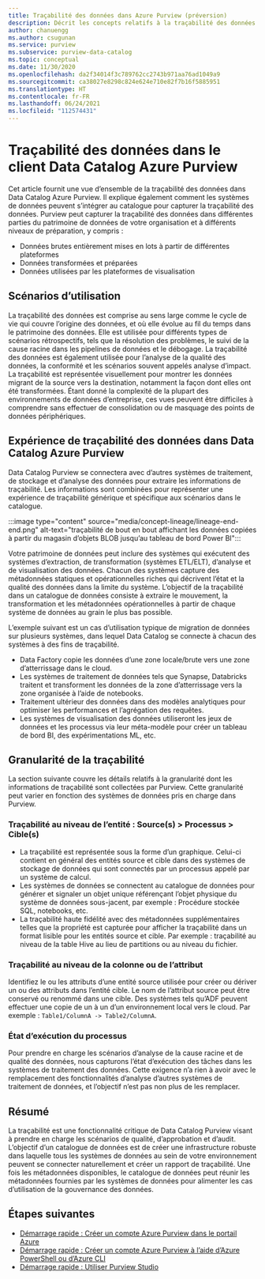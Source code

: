 ```yaml
---
title: Traçabilité des données dans Azure Purview (préversion)
description: Décrit les concepts relatifs à la traçabilité des données.
author: chanuengg
ms.author: csugunan
ms.service: purview
ms.subservice: purview-data-catalog
ms.topic: conceptual
ms.date: 11/30/2020
ms.openlocfilehash: da2f34014f3c789762cc2743b971aa76ad1049a9
ms.sourcegitcommit: ca38027e8298c824e624e710e82f7b16f5885951
ms.translationtype: HT
ms.contentlocale: fr-FR
ms.lasthandoff: 06/24/2021
ms.locfileid: "112574431"
---
```

# <a name="data-lineage-in-azure-purview-data-catalog-client"></a>Traçabilité des données dans le client Data Catalog Azure Purview

Cet article fournit une vue d’ensemble de la traçabilité des données dans Data Catalog Azure Purview. Il explique également comment les systèmes de données peuvent s’intégrer au catalogue pour capturer la traçabilité des données. Purview peut capturer la traçabilité des données dans différentes parties du patrimoine de données de votre organisation et à différents niveaux de préparation, y compris :

- Données brutes entièrement mises en lots à partir de différentes plateformes
- Données transformées et préparées
- Données utilisées par les plateformes de visualisation

## <a name="use-cases"></a>Scénarios d’utilisation

La traçabilité des données est comprise au sens large comme le cycle de vie qui couvre l’origine des données, et où elle évolue au fil du temps dans le patrimoine des données. Elle est utilisée pour différents types de scénarios rétrospectifs, tels que la résolution des problèmes, le suivi de la cause racine dans les pipelines de données et le débogage. La traçabilité des données est également utilisée pour l’analyse de la qualité des données, la conformité et les scénarios souvent appelés analyse d’impact. La traçabilité est représentée visuellement pour montrer les données migrant de la source vers la destination, notamment la façon dont elles ont été transformées. Étant donné la complexité de la plupart des environnements de données d’entreprise, ces vues peuvent être difficiles à comprendre sans effectuer de consolidation ou de masquage des points de données périphériques.

## <a name="lineage-experience-in-azure-purview-data-catalog"></a>Expérience de traçabilité des données dans Data Catalog Azure Purview

Data Catalog Purview se connectera avec d’autres systèmes de traitement, de stockage et d’analyse des données pour extraire les informations de traçabilité. Les informations sont combinées pour représenter une expérience de traçabilité générique et spécifique aux scénarios dans le catalogue.

:::image type="content" source="media/concept-lineage/lineage-end-end.png" alt-text="traçabilité de bout en bout affichant les données copiées à partir du magasin d’objets BLOB jusqu’au tableau de bord Power BI":::

Votre patrimoine de données peut inclure des systèmes qui exécutent des systèmes d’extraction, de transformation (systèmes ETL/ELT), d’analyse et de visualisation des données. Chacun des systèmes capture des métadonnées statiques et opérationnelles riches qui décrivent l’état et la qualité des données dans la limite du système. L’objectif de la traçabilité dans un catalogue de données consiste à extraire le mouvement, la transformation et les métadonnées opérationnelles à partir de chaque système de données au grain le plus bas possible.

L’exemple suivant est un cas d’utilisation typique de migration de données sur plusieurs systèmes, dans lequel Data Catalog se connecte à chacun des systèmes à des fins de traçabilité.

- Data Factory copie les données d’une zone locale/brute vers une zone d’atterrissage dans le cloud. 
- Les systèmes de traitement de données tels que Synapse, Databricks traitent et transforment les données de la zone d’atterrissage vers la zone organisée à l’aide de notebooks.
- Traitement ultérieur des données dans des modèles analytiques pour optimiser les performances et l’agrégation des requêtes. 
- Les systèmes de visualisation des données utiliseront les jeux de données et les processus via leur méta-modèle pour créer un tableau de bord BI, des expérimentations ML, etc.

## <a name="lineage-granularity"></a>Granularité de la traçabilité

La section suivante couvre les détails relatifs à la granularité dont les informations de traçabilité sont collectées par Purview. Cette granularité peut varier en fonction des systèmes de données pris en charge dans Purview.

### <a name="entity-level-lineage-sources--process--targets"></a>Traçabilité au niveau de l’entité : Source(s) > Processus > Cible(s) 

- La traçabilité est représentée sous la forme d’un graphique. Celui-ci contient en général des entités source et cible dans des systèmes de stockage de données qui sont connectés par un processus appelé par un système de calcul. 
- Les systèmes de données se connectent au catalogue de données pour générer et signaler un objet unique référençant l’objet physique du système de données sous-jacent, par exemple : Procédure stockée SQL, notebooks, etc.
- La traçabilité haute fidélité avec des métadonnées supplémentaires telles que la propriété est capturée pour afficher la traçabilité dans un format lisible pour les entités source et cible. Par exemple : traçabilité au niveau de la table Hive au lieu de partitions ou au niveau du fichier.

### <a name="column-or-attribute-level-lineage"></a>Traçabilité au niveau de la colonne ou de l’attribut

Identifiez le ou les attributs d’une entité source utilisée pour créer ou dériver un ou des attributs dans l’entité cible. Le nom de l’attribut source peut être conservé ou renommé dans une cible. Des systèmes tels qu’ADF peuvent effectuer une copie de un à un d’un environnement local vers le cloud. Par exemple : `Table1/ColumnA -> Table2/ColumnA`.

### <a name="process-execution-status"></a>État d’exécution du processus

Pour prendre en charge les scénarios d’analyse de la cause racine et de qualité des données, nous capturons l’état d’exécution des tâches dans les systèmes de traitement des données. Cette exigence n’a rien à avoir avec le remplacement des fonctionnalités d’analyse d’autres systèmes de traitement de données, et l’objectif n’est pas non plus de les remplacer. 

## <a name="summary"></a>Résumé

La traçabilité est une fonctionnalité critique de Data Catalog Purview visant à prendre en charge les scénarios de qualité, d’approbation et d’audit. L’objectif d’un catalogue de données est de créer une infrastructure robuste dans laquelle tous les systèmes de données au sein de votre environnement peuvent se connecter naturellement et créer un rapport de traçabilité. Une fois les métadonnées disponibles, le catalogue de données peut réunir les métadonnées fournies par les systèmes de données pour alimenter les cas d’utilisation de la gouvernance des données.

## <a name="next-steps"></a>Étapes suivantes

* [Démarrage rapide : Créer un compte Azure Purview dans le portail Azure](create-catalog-portal.md)
* [Démarrage rapide : Créer un compte Azure Purview à l’aide d’Azure PowerShell ou d’Azure CLI](create-catalog-powershell.md)
* [Démarrage rapide : Utiliser Purview Studio](use-purview-studio.md)
